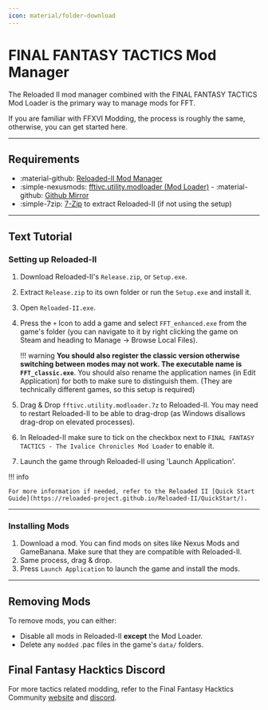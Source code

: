 ```yaml
---
icon: material/folder-download
---
```


# FINAL FANTASY TACTICS Mod Manager

The Reloaded II mod manager combined with the FINAL FANTASY TACTICS Mod Loader is the primary way to manage mods for FFT. 

If you are familiar with FFXVI Modding, the process is roughly the same, otherwise, you can get started here.

---

## Requirements

* :material-github: [Reloaded-II Mod Manager](https://github.com/Reloaded-Project/Reloaded-II/releases)
* :simple-nexusmods: [fftivc.utility.modloader (Mod Loader)](https://www.nexusmods.com/finalfantasytacticstheivalicechronicles/mods/4) - :material-github: [Github Mirror](https://github.com/Nenkai/fftivc.utility.modloader/releases/)
* :simple-7zip: [7-Zip](https://www.7-zip.org/) to extract Reloaded-II (if not using the setup)

---

## Text Tutorial

### Setting up Reloaded-II

1. Download Reloaded-II's `Release.zip`, or `Setup.exe`.
2. Extract `Release.zip` to its own folder or run the `Setup.exe` and install it.
3. Open `Reloaded-II.exe`.
4. Press the `+` Icon to add a game and select `FFT_enhanced.exe` from the game's folder (you can navigate to it by right clicking the game on Steam and heading to Manage -> Browse Local Files).

    !!! warning
        **You should also register the classic version otherwise switching between modes may not work. The executable name is `FFT_classic.exe`**. You should also rename the application names (in Edit Application) for both to make sure to distinguish them. (They are technically different games, so this setup is required)

5. Drag & Drop `fftivc.utility.modloader.7z` to Reloaded-II. You may need to restart Reloaded-II to be able to drag-drop (as Windows disallows drag-drop on elevated processes).
6. In Reloaded-II make sure to tick on the checkbox next to `FINAL FANTASY TACTICS - The Ivalice Chronicles Mod Loader` to enable it.
7. Launch the game through Reloaded-II using 'Launch Application'.

!!! info

    For more information if needed, refer to the Reloaded II [Quick Start Guide](https://reloaded-project.github.io/Reloaded-II/QuickStart/).

---

### Installing Mods

1. Download a mod. You can find mods on sites like Nexus Mods and GameBanana. Make sure that they are compatible with Reloaded-II.
2. Same process, drag & drop.
3. Press `Launch Application` to launch the game and install the mods.

---

## Removing Mods

To remove mods, you can either:

* Disable all mods in Reloaded-II **except** the Mod Loader.
* Delete any `modded` .pac files in the game's `data/` folders.

## Final Fantasy Hacktics Discord

For more tactics related modding, refer to the Final Fantasy Hacktics Community [website](https://ffhacktics.com/) and [discord](https://discord.gg/DCRyr9DYFT).